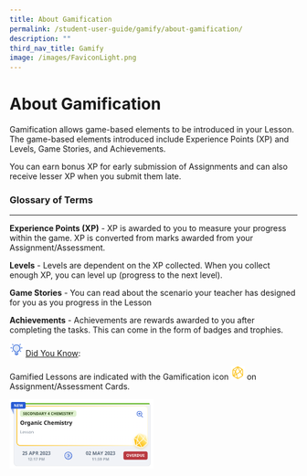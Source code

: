 ```yaml
---
title: About Gamification
permalink: /student-user-guide/gamify/about-gamification/
description: ""
third_nav_title: Gamify
image: /images/FaviconLight.png
---
```

<h1 id="about-gamification-to-include-leaderboard-">About Gamification</h1>
<p>Gamification allows game-based elements to be introduced in your Lesson. The game-based elements introduced include Experience Points (XP) and Levels, Game Stories, and Achievements. </p>
<p>You can earn bonus XP for early submission of Assignments and can also receive lesser XP when you submit them late.</p>
<h3 id="-glossary-of-terms-">Glossary of Terms</h3>
<hr>
<p><strong>Experience Points (XP)</strong> - XP is awarded to you to measure your progress within the game. XP is converted from marks awarded from your Assignment/Assessment.</p>
<p><strong>Levels</strong> - Levels are dependent on the XP collected. When you collect enough XP, you can level up (progress to the next level).</p>
<p><strong>Game Stories</strong> - You can read about the scenario your teacher has designed for you as you progress in the Lesson</p>
<p><strong>Achievements</strong> - Achievements are rewards awarded to you after completing the tasks. This can come in the form of badges and trophies.</p>
<img style="width:1.5rem; display: inline;" src="/images/Icons/Bulb32.svg"> <u>Did You Know</u>:
<p>Gamified Lessons are indicated with the Gamification icon <img style="width:1.5rem; display: inline;" src="/images/Icons/Game.svg"> on Assignment/Assessment Cards.</p>
 <img style="width: 50%;" src="/images/1Student/G-AboutGamification1.png">